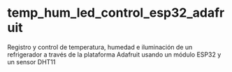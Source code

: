 # temp_hum_led_control_esp32_adafruit
Registro y control de temperatura, humedad e iluminación de un refrigerador a través de la plataforma Adafruit usando un módulo ESP32 y un sensor DHT11
